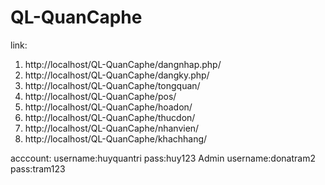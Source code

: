 # QL-QuanCaphe
link:
1. http://localhost/QL-QuanCaphe/dangnhap.php/
2. http://localhost/QL-QuanCaphe/dangky.php/
3. http://localhost/QL-QuanCaphe/tongquan/
4. http://localhost/QL-QuanCaphe/pos/
5. http://localhost/QL-QuanCaphe/hoadon/
6. http://localhost/QL-QuanCaphe/thucdon/
7. http://localhost/QL-QuanCaphe/nhanvien/
8. http://localhost/QL-QuanCaphe/khachhang/

acccount:
username:huyquantri pass:huy123 Admin
username:donatram2  pass:tram123